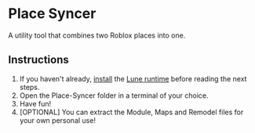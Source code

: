 # Place Syncer
A utility tool that combines two Roblox places into one.

## Instructions
1. If you haven't already, [install](https://lune-org.github.io/docs/getting-started/1-installation) the [Lune runtime](https://github.com/lune-org/lune) before reading the next steps.
2. Open the Place-Syncer folder in a terminal of your choice.
3. Have fun!
4. [OPTIONAL] You can extract the Module, Maps and Remodel files for your own personal use!